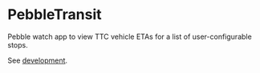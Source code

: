 PebbleTransit
=============

Pebble watch app to view TTC vehicle ETAs for a list of user-configurable stops.

See [development](https://github.com/elliottsj/pebble-transit/blob/master/DEVELOPMENT.md).